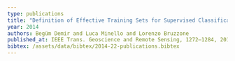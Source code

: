 ```yaml
---
type: publications
title: "Definition of Effective Training Sets for Supervised Classification of Remote Sensing Images by a Novel Cost-Sensitive Active Learning Method"
year: 2014
authors: Begüm Demir and Luca Minello and Lorenzo Bruzzone
published_at: IEEE Trans. Geoscience and Remote Sensing, 1272–1284, 2014
bibtex: /assets/data/bibtex/2014-22-publications.bibtex 
---
```

